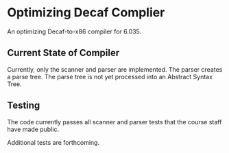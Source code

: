 Optimizing Decaf Complier
=========================

An optimizing Decaf-to-x86 compiler for 6.035.


Current State of Compiler
-------------------------

Currently, only the scanner and parser are implemented.  The parser
creates a parse tree.  The parse tree is not yet processed into an
Abstract Syntax Tree.


Testing
-------

The code currently passes all scanner and parser tests that the course
staff have made public.

Additional tests are forthcoming.
